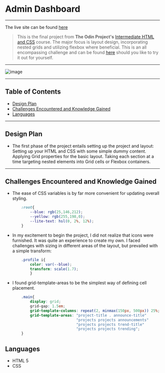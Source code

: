# Admin Dashboard
___
The live site can be found [here](https://stephaniequintana.github.io/Admin-Dashboard/)
> This is the final project from **The Odin Project's** [Intermediate HTML and CSS](https://www.theodinproject.com/paths/full-stack-javascript/courses/intermediate-html-and-css) course. The major focus is layout design, incorporating nested grids and utilizing flexbox where beneficial. This is an all encompassing challenge and can be found [here](https://www.theodinproject.com/paths/full-stack-javascript/courses/intermediate-html-and-css/lessons/admin-dashboard) should you like to try it out for yourself.
<!-- > Live demo [_here_](https://www.example.com). If you have the project hosted somewhere, include the link here. -->
___
![image](https://user-images.githubusercontent.com/81270711/154956398-7e6531dc-7068-4d7d-9fb4-87f68b229230.png)
___
## Table of Contents
* [Design Plan](#design-plan)
* [Challenges Encountered and Knowledge Gained](#challenges-encountered-and-knowledge-gained)
* [Languages](#languages)
___
## Design Plan
- The first phase of the project entails setting up the project and layout:
    Setting up your HTML and CSS with some simple dummy content.
    Applying Grid properties for the basic layout.
    Taking each section at a time targeting nested elements into Grid cells or Flexbox containers.
___
## Challenges Encountered and Knowledge Gained
* The ease of CSS variables is by far more convenient for updating overall styling.
    ```CSS
        :root{
            --blue: rgb(25,146,212);
            --yellow: rgb(255,198,0);
            --lite-text: hsl(0, 2%, 12%);
        }
    ```
* In my excitement to begin the project, I did not realize that icons were furnished. It was quite an experience to create my own. I faced challenges with sizing in different areas of the layout, but prevailed with a simple transform:
    ```css
        .profile i{
            color: var(--blue);
            transform: scale(1.7);
            }
    ```
* I found grid-template-areas to be the simplest way of defining cell placement.
    ```css
        .main{
            display: grid;
            grid-gap: 1.5em;
            grid-template-columns: repeat(2, minmax(150px, 500px)) 25%;
            grid-template-areas: "project-title . announce-title"
                                 "projects projects announcements"
                                 "projects projects trend-title"
                                 "projects projects trending";
        }
    ```
## Languages
- HTML 5
- CSS
